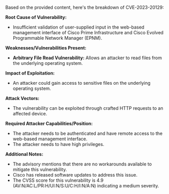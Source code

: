 Based on the provided content, here's the breakdown of CVE-2023-20129:

**Root Cause of Vulnerability:**
*   Insufficient validation of user-supplied input in the web-based management interface of Cisco Prime Infrastructure and Cisco Evolved Programmable Network Manager (EPNM).

**Weaknesses/Vulnerabilities Present:**
*   **Arbitrary File Read Vulnerability:** Allows an attacker to read files from the underlying operating system.

**Impact of Exploitation:**
*   An attacker could gain access to sensitive files on the underlying operating system.

**Attack Vectors:**
*   The vulnerability can be exploited through crafted HTTP requests to an affected device.

**Required Attacker Capabilities/Position:**
*   The attacker needs to be authenticated and have remote access to the web-based management interface.
*   The attacker needs to have high privileges.

**Additional Notes:**
* The advisory mentions that there are no workarounds available to mitigate this vulnerability.
* Cisco has released software updates to address this issue.
* The CVSS score for this vulnerability is 4.9 (AV:N/AC:L/PR:H/UI:N/S:U/C:H/I:N/A:N) indicating a medium severity.